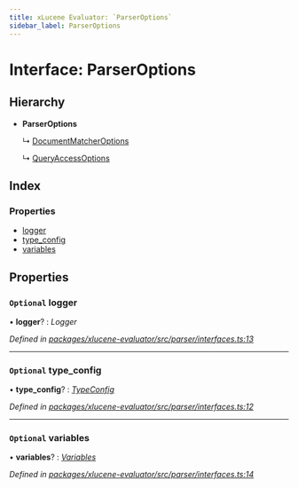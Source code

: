 ```yaml
---
title: xLucene Evaluator: `ParserOptions`
sidebar_label: ParserOptions
---
```


# Interface: ParserOptions

## Hierarchy

* **ParserOptions**

  ↳ [DocumentMatcherOptions](documentmatcheroptions.md)

  ↳ [QueryAccessOptions](queryaccessoptions.md)

## Index

### Properties

* [logger](parseroptions.md#optional-logger)
* [type_config](parseroptions.md#optional-type_config)
* [variables](parseroptions.md#optional-variables)

## Properties

### `Optional` logger

• **logger**? : *Logger*

*Defined in [packages/xlucene-evaluator/src/parser/interfaces.ts:13](https://github.com/terascope/teraslice/blob/78714a985/packages/xlucene-evaluator/src/parser/interfaces.ts#L13)*

___

### `Optional` type_config

• **type_config**? : *[TypeConfig](typeconfig.md)*

*Defined in [packages/xlucene-evaluator/src/parser/interfaces.ts:12](https://github.com/terascope/teraslice/blob/78714a985/packages/xlucene-evaluator/src/parser/interfaces.ts#L12)*

___

### `Optional` variables

• **variables**? : *[Variables](variables.md)*

*Defined in [packages/xlucene-evaluator/src/parser/interfaces.ts:14](https://github.com/terascope/teraslice/blob/78714a985/packages/xlucene-evaluator/src/parser/interfaces.ts#L14)*
